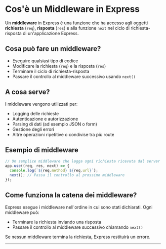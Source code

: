 # Cos'è un Middleware in Express

Un **middleware** in Express è una funzione che ha accesso agli oggetti **richiesta** (`req`), **risposta** (`res`) e alla funzione `next` nel ciclo di richiesta-risposta di un'applicazione Express.

## Cosa può fare un middleware?

- Eseguire qualsiasi tipo di codice
- Modificare la richiesta (`req`) e la risposta (`res`)
- Terminare il ciclo di richiesta-risposta
- Passare il controllo al middleware successivo usando `next()`

## A cosa serve?

I middleware vengono utilizzati per:

- Logging delle richieste
- Autenticazione e autorizzazione
- Parsing di dati (ad esempio JSON o form)
- Gestione degli errori
- Altre operazioni ripetitive o condivise tra più route

## Esempio di middleware

```js
// Un semplice middleware che logga ogni richiesta ricevuta dal server
app.use((req, res, next) => {
  console.log(`${req.method} ${req.url}`);
  next(); // Passa il controllo al prossimo middleware
});
```

## Come funziona la catena dei middleware?

Express esegue i middleware nell'ordine in cui sono stati dichiarati. Ogni middleware può:

- Terminare la richiesta inviando una risposta
- Passare il controllo al middleware successivo chiamando `next()`

Se nessun middleware termina la richiesta, Express restituirà un errore.

---